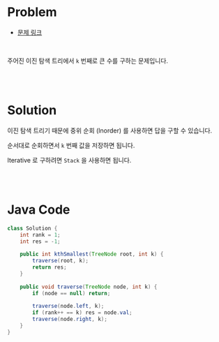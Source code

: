 # Problem

- [문제 링크](https://leetcode.com/problems/kth-smallest-element-in-a-bst/)

<br>

주어진 이진 탐색 트리에서 `k` 번째로 큰 수를 구하는 문제입니다.

<br><br>

# Solution

이진 탐색 트리기 때문에 중위 순회 (Inorder) 를 사용하면 답을 구할 수 있습니다.

순서대로 순회하면서 `k` 번째 값을 저장하면 됩니다.

Iterative 로 구하려면 `Stack` 을 사용하면 됩니다.

<br><br>

# Java Code

```java
class Solution {
    int rank = 1;
    int res = -1;
    
    public int kthSmallest(TreeNode root, int k) {
        traverse(root, k);
        return res;
    }
    
    public void traverse(TreeNode node, int k) {
        if (node == null) return;
        
        traverse(node.left, k);
        if (rank++ == k) res = node.val;
        traverse(node.right, k);
    }
}
```
